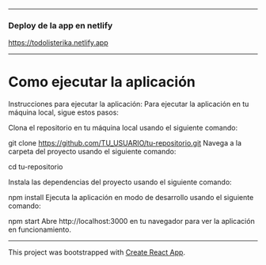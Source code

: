 ***********************************************************************************************************************
### Deploy de la app en netlify

https://todolisterika.netlify.app

***********************************************************************************************************************
# Como ejecutar la aplicación
Instrucciones para ejecutar la aplicación:
Para ejecutar la aplicación en tu máquina local, sigue estos pasos:

Clona el repositorio en tu máquina local usando el siguiente comando:

git clone https://github.com/TU_USUARIO/tu-repositorio.git
Navega a la carpeta del proyecto usando el siguiente comando:

cd tu-repositorio

Instala las dependencias del proyecto usando el siguiente comando:

npm install
Ejecuta la aplicación en modo de desarrollo usando el siguiente comando:

npm start
Abre http://localhost:3000 en tu navegador para ver la aplicación en funcionamiento.
***********************************************************************************************************************
This project was bootstrapped with [Create React App](https://github.com/facebook/create-react-app).
